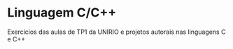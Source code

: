 # Linguagem C/C++
 Exercícios das aulas de TP1 da UNIRIO e projetos autorais nas linguagens C e C++
